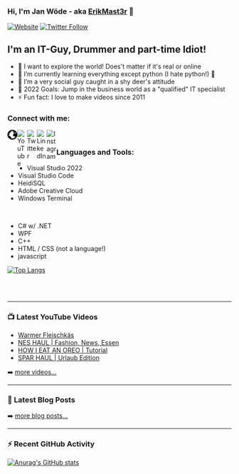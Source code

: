 ### Hi, I'm Jan Wöde - aka [ErikMast3r][website] 👋 

[![Website](https://img.shields.io/website?down_color=red&down_message=offline&label=jan-woede.de&style=for-the-badge&up_color=green&up_message=online&url=https%3A%2F%2Fjan-woede.de)](https://jan-woede.de)
[![Twitter Follow](https://img.shields.io/twitter/follow/akratasch_09?color=%2300acee&logo=twitter&style=for-the-badge)](https://twitter.com/intent/follow?original_referer=https%3A%2F%2Fgithub.com%2FErikMast3r&screen_name=akratasch_09)

## I'm an IT-Guy, Drummer and part-time Idiot!

- 🔭 I want to explore the world! Does't matter if it's real or online
- 🌱 I’m currently learning everything except python (I hate python!) 🤣
- 👯 I’m a very social guy caught in a shy deer's attitude
- 🥅 2022 Goals: Jump in the business world as a "qualified" IT specialist
- ⚡ Fun fact: I love to make videos since 2011

### Connect with me:

[<img align="left" alt="jan-woede.de" width="22px" src="https://raw.githubusercontent.com/iconic/open-iconic/master/svg/globe.svg" />][website]
[<img align="left" alt="YouTube" width="22px" src="https://cdn.jsdelivr.net/npm/simple-icons@v3/icons/youtube.svg" />][youtube]
[<img align="left" alt="Twitter" width="22px" src="https://cdn.jsdelivr.net/npm/simple-icons@v3/icons/twitter.svg" />][twitter]
[<img align="left" alt="LinkedIn" width="22px" src="https://cdn.jsdelivr.net/npm/simple-icons@v3/icons/linkedin.svg" />][linkedin]
[<img align="left" alt="Instagram" width="22px" src="https://cdn.jsdelivr.net/npm/simple-icons@v3/icons/instagram.svg" />][instagram]

<br />

### Languages and Tools:

<!--
[<img align="left" alt="SQL" width="26px" src="https://raw.githubusercontent.com/github/explore/80688e429a7d4ef2fca1e82350fe8e3517d3494d/topics/sql/sql.png" />][website]
[<img align="left" alt="MySQL" width="26px" src="https://raw.githubusercontent.com/github/explore/80688e429a7d4ef2fca1e82350fe8e3517d3494d/topics/mysql/mysql.png" />][website]
[<img align="left" alt="HTML5" width="26px" src="https://raw.githubusercontent.com/github/explore/80688e429a7d4ef2fca1e82350fe8e3517d3494d/topics/html/html.png" />][website]
[<img align="left" alt="CSS3" width="26px" src="https://raw.githubusercontent.com/github/explore/80688e429a7d4ef2fca1e82350fe8e3517d3494d/topics/css/css.png" />][website]
[<img align="left" alt="GitHub" width="26px" src="https://raw.githubusercontent.com/github/explore/78df643247d429f6cc873026c0622819ad797942/topics/github/github.png" />][website]
[<img align="left" alt="Terminal" width="26px" src="https://raw.githubusercontent.com/github/explore/80688e429a7d4ef2fca1e82350fe8e3517d3494d/topics/terminal/terminal.png" />][website]
-->
- Visual Studio 2022
- Visual Studio Code
- HeidiSQL
- Adobe Creative Cloud
- Windows Terminal

<br />

- C# w/ .NET
- WPF
- C++
- HTML / CSS (not a language!)
- javascript

[![Top Langs](https://github-readme-stats.vercel.app/api/top-langs/?username=ErikMast3r&layout=compact)](https://github.com/anuraghazra/github-readme-stats)

<br />
<br />

---

### 📺 Latest YouTube Videos

<!-- YOUTUBE:START -->
- [Warmer Fleischkäs](https://www.youtube.com/watch?v=uCTcfbVI32A)
- [NES HAUL | Fashion, News, Essen](https://www.youtube.com/watch?v=qfXCkGDi0kQ)
- [HOW I EAT AN OREO | Tutorial](https://www.youtube.com/watch?v=UT33Hpt5_Fg)
- [SPAR HAUL | Urlaub Edition](https://www.youtube.com/watch?v=lAomqHbFSBw)
<!-- YOUTUBE:END -->

➡️ [more videos...](https://www.youtube.com/channel/UCBHDhrnJn-cGzXaYBXqAJZg)

---

### 📕 Latest Blog Posts

<!-- BLOG-POST-LIST:START -->
<!-- BLOG-POST-LIST:END -->

➡️ [more blog posts...](https://jan-woede.de)

---

### :zap: Recent GitHub Activity
  
<!--START_SECTION:activity-->
<!--END_SECTION:activity-->

[![Anurag's GitHub stats](https://github-readme-stats.vercel.app/api?username=ErikMast3r&count_private=true&include_all_commits=true&show_icons=true&theme=blue-green)](https://github.com/anuraghazra/github-readme-stats)

[website]: https://jan-woede.de
[twitter]: https://twitter.com/akratasch_09
[youtube]: https://www.youtube.com/channel/UCBHDhrnJn-cGzXaYBXqAJZg
[instagram]: https://instagram.com/jan.woede
[linkedin]: https://www.linkedin.com/in/jan-w%C3%B6de-9b6505206/